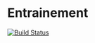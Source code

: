 # Entrainement
[![Build Status](https://travis-ci.org/D-C-5-10/Entrainement.svg?branch=master)](https://travis-ci.org/D-C-5-10/Entrainement)
